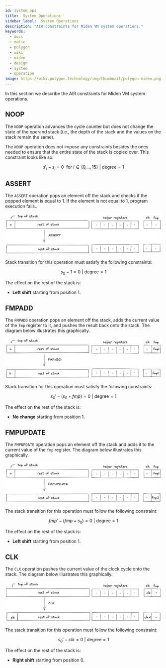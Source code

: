 ```yaml
---
id: system_ops
title:  System Operations
sidebar_label:  System Operations
description: "AIR constraints for Miden VM system operations."
keywords:
  - docs
  - matic
  - polygon
  - wiki
  - miden
  - design
  - system
  - operation
image: https://wiki.polygon.technology/img/thumbnail/polygon-miden.png
---
```


In this section we describe the AIR constraints for Miden VM system operations.

## NOOP
The `NOOP` operation advances the cycle counter but does not change the state of the operand stack (i.e., the depth of the stack and the values on the stack remain the same).

The `NOOP` operation does not impose any constraints besides the ones needed to ensure that the entire state of the stack is copied over. This constraint looks like so:

$$
s'_i - s_i = 0 \ \text{ for } i \in \{0, .., 15\} \text { | degree} = 1
$$

## ASSERT
The `ASSERT` operation pops an element off the stack and checks if the popped element is equal to $1$. If the element is not equal to $1$, program execution fails..

![assert](../../assets/design/stack/system_ops/ASSERT.png)

Stack transition for this operation must satisfy the following constraints:

$$
s_0 - 1 = 0 \text{ | degree} = 1
$$

The effect on the rest of the stack is:
* **Left shift** starting from position $1$.

## FMPADD
The `FMPADD` operation pops an element off the stack, adds the current value of the `fmp` register to it, and pushes the result back onto the stack. The diagram below illustrates this graphically.

![fmpadd](../../assets/design/stack/system_ops/FMPADD.png)

Stack transition for this operation must satisfy the following constraints:

$$
s_0' - (s_0 + fmp) = 0 \text{ | degree} = 1
$$

The effect on the rest of the stack is:
* **No change** starting from position $1$.

## FMPUPDATE
The `FMPUPDATE` operation pops an element off the stack and adds it to the current value of the `fmp` register. The diagram below illustrates this graphically.

![fmpupdate](../../assets/design/stack/system_ops/FMPUPDATE.png)

The stack transition for this operation must follow the following constraint:

$$
fmp' - (fmp + s_0) = 0 \text{ | degree} = 1
$$

The effect on the rest of the stack is:
* **Left shift** starting from position $1$.

## CLK
The `CLK` operation pushes the current value of the clock cycle onto the stack. The diagram below illustrates this graphically.

![clk](../../assets/design/stack/system_ops/CLK.png)

The stack transition for this operation must follow the following constraint:

$$
s_0' - clk = 0 \text{ | degree} = 1
$$

The effect on the rest of the stack is:
* **Right shift** starting from position $0$.
